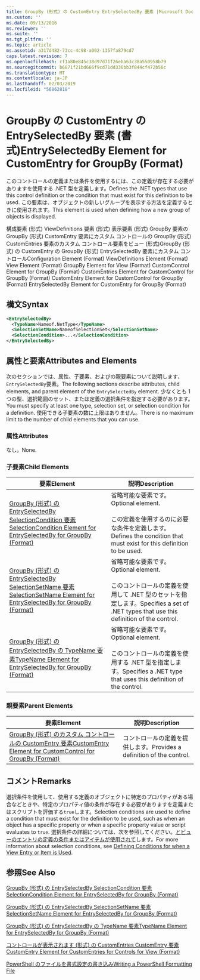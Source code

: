```yaml
---
title: GroupBy (形式) の CustomEntry EntrySelectedBy 要素 |Microsoft Docs
ms.custom: ''
ms.date: 09/13/2016
ms.reviewer: ''
ms.suite: ''
ms.tgt_pltfrm: ''
ms.topic: article
ms.assetid: a317d482-73cc-4c98-a002-1357fa879cd7
caps.latest.revision: 7
ms.openlocfilehash: cf1a80e845c38d97d71f26eba63c38a550958b79
ms.sourcegitcommit: b6871f21bd666f9cd71dd336bb3f844cf472b56c
ms.translationtype: MT
ms.contentlocale: ja-JP
ms.lasthandoff: 02/03/2019
ms.locfileid: "56862818"
---
```

# <a name="entryselectedby-element-for-customentry-for-groupby-format"></a><span data-ttu-id="6e530-102">GroupBy の CustomEntry の EntrySelectedBy 要素 (書式)</span><span class="sxs-lookup"><span data-stu-id="6e530-102">EntrySelectedBy Element for CustomEntry for GroupBy (Format)</span></span>

<span data-ttu-id="6e530-103">このコントロールの定義または条件を使用するには、この定義が存在する必要がありますを使用する .NET 型を定義します。</span><span class="sxs-lookup"><span data-stu-id="6e530-103">Defines the .NET types that use this control definition or the condition that must exist for this definition to be used.</span></span> <span data-ttu-id="6e530-104">この要素は、オブジェクトの新しいグループを表示する方法を定義するときに使用されます。</span><span class="sxs-lookup"><span data-stu-id="6e530-104">This element is used when defining how a new group of objects is displayed.</span></span>

<span data-ttu-id="6e530-105">構成要素 (形式) ViewDefinitions 要素 (形式) 表示要素 (形式) GroupBy 要素の GroupBy (形式) CustomEntry 要素にカスタム コントロールの GroupBy (形式) CustomEntries 要素のカスタム コントロール要素をビュー (形式)GroupBy (形式) の CustomEntry の GroupBy (形式) EntrySelectedBy 要素にカスタム コントロール</span><span class="sxs-lookup"><span data-stu-id="6e530-105">Configuration Element (Format) ViewDefinitions Element (Format) View Element (Format) GroupBy Element for View (Format) CustomControl Element for GroupBy (Format) CustomEntries Element for CustomControl for GroupBy (Format) CustomEntry Element for CustomControl for GroupBy (Format) EntrySelectedBy Element for CustomEntry for GroupBy (Format)</span></span>

## <a name="syntax"></a><span data-ttu-id="6e530-106">構文</span><span class="sxs-lookup"><span data-stu-id="6e530-106">Syntax</span></span>

```xml
<EntrySelectedBy>
  <TypeName>Nameof.NetType</TypeName>
  <SelectionSetName>NameofSelectionSet</SelectionSetName>
  <SelectionCondition>...</SelectionCondition>
</EntrySelectedBy>
```

## <a name="attributes-and-elements"></a><span data-ttu-id="6e530-107">属性と要素</span><span class="sxs-lookup"><span data-stu-id="6e530-107">Attributes and Elements</span></span>

<span data-ttu-id="6e530-108">次のセクションでは、属性、子要素、およびの親要素について説明します、`EntrySelectedBy`要素。</span><span class="sxs-lookup"><span data-stu-id="6e530-108">The following sections describe attributes, child elements, and parent element of the `EntrySelectedBy` element.</span></span> <span data-ttu-id="6e530-109">少なくとも 1 つの型、選択範囲のセット、または定義の選択条件を指定する必要があります。</span><span class="sxs-lookup"><span data-stu-id="6e530-109">You must specify at least one type, selection set, or selection condition for a definition.</span></span> <span data-ttu-id="6e530-110">使用できる子要素の数に上限はありません。</span><span class="sxs-lookup"><span data-stu-id="6e530-110">There is no maximum limit to the number of child elements that you can use.</span></span>

### <a name="attributes"></a><span data-ttu-id="6e530-111">属性</span><span class="sxs-lookup"><span data-stu-id="6e530-111">Attributes</span></span>

<span data-ttu-id="6e530-112">なし。</span><span class="sxs-lookup"><span data-stu-id="6e530-112">None.</span></span>

### <a name="child-elements"></a><span data-ttu-id="6e530-113">子要素</span><span class="sxs-lookup"><span data-stu-id="6e530-113">Child Elements</span></span>

|<span data-ttu-id="6e530-114">要素</span><span class="sxs-lookup"><span data-stu-id="6e530-114">Element</span></span>|<span data-ttu-id="6e530-115">説明</span><span class="sxs-lookup"><span data-stu-id="6e530-115">Description</span></span>|
|-------------|-----------------|
|[<span data-ttu-id="6e530-116">GroupBy (形式) の EntrySelectedBy SelectionCondition 要素</span><span class="sxs-lookup"><span data-stu-id="6e530-116">SelectionCondition Element for EntrySelectedBy for GroupBy (Format)</span></span>](./selectioncondition-element-for-entryselectedby-for-groupby-format.md)|<span data-ttu-id="6e530-117">省略可能な要素です。</span><span class="sxs-lookup"><span data-stu-id="6e530-117">Optional element.</span></span><br /><br /> <span data-ttu-id="6e530-118">この定義を使用するのに必要な条件を定義します。</span><span class="sxs-lookup"><span data-stu-id="6e530-118">Defines the condition that must exist for this definition to be used.</span></span>|
|[<span data-ttu-id="6e530-119">GroupBy (形式) の EntrySelectedBy SelectionSetName 要素</span><span class="sxs-lookup"><span data-stu-id="6e530-119">SelectionSetName Element for EntrySelectedBy for GroupBy (Format)</span></span>](./selectionsetname-element-for-entryselectedby-for-groupby-format.md)|<span data-ttu-id="6e530-120">省略可能な要素です。</span><span class="sxs-lookup"><span data-stu-id="6e530-120">Optional element.</span></span><br /><br /> <span data-ttu-id="6e530-121">このコントロールの定義を使用して .NET 型のセットを指定します。</span><span class="sxs-lookup"><span data-stu-id="6e530-121">Specifies a set of .NET types that use this definition of the control.</span></span>|
|[<span data-ttu-id="6e530-122">GroupBy (形式) の EntrySelectedBy の TypeName 要素</span><span class="sxs-lookup"><span data-stu-id="6e530-122">TypeName Element for EntrySelectedBy for GroupBy (Format)</span></span>](./typename-element-for-entryselectedby-for-groupby-format.md)|<span data-ttu-id="6e530-123">省略可能な要素です。</span><span class="sxs-lookup"><span data-stu-id="6e530-123">Optional element.</span></span><br /><br /> <span data-ttu-id="6e530-124">このコントロールの定義を使用する .NET 型を指定します。</span><span class="sxs-lookup"><span data-stu-id="6e530-124">Specifies a .NET type that uses this definition of the control.</span></span>|

### <a name="parent-elements"></a><span data-ttu-id="6e530-125">親要素</span><span class="sxs-lookup"><span data-stu-id="6e530-125">Parent Elements</span></span>

|<span data-ttu-id="6e530-126">要素</span><span class="sxs-lookup"><span data-stu-id="6e530-126">Element</span></span>|<span data-ttu-id="6e530-127">説明</span><span class="sxs-lookup"><span data-stu-id="6e530-127">Description</span></span>|
|-------------|-----------------|
|[<span data-ttu-id="6e530-128">GroupBy (形式) のカスタム コントロールの CustomEntry 要素</span><span class="sxs-lookup"><span data-stu-id="6e530-128">CustomEntry Element for CustomControl for GroupBy (Format)</span></span>](./customentry-element-for-customcontrol-for-groupby-format.md)|<span data-ttu-id="6e530-129">コントロールの定義を提供します。</span><span class="sxs-lookup"><span data-stu-id="6e530-129">Provides a definition of the control.</span></span>|

## <a name="remarks"></a><span data-ttu-id="6e530-130">コメント</span><span class="sxs-lookup"><span data-stu-id="6e530-130">Remarks</span></span>

<span data-ttu-id="6e530-131">選択条件を使用して、使用する定義のオブジェクトに特定のプロパティがある場合などときや、特定のプロパティ値の条件が存在する必要がありますを定義またはスクリプトを評価する`true`します。</span><span class="sxs-lookup"><span data-stu-id="6e530-131">Selection conditions are used to define a condition that must exist for the definition to be used, such as when an object has a specific property or when a specific property value or script evaluates to `true`.</span></span> <span data-ttu-id="6e530-132">選択条件の詳細については、次を参照してください。[とビューのエントリの定義の条件またはアイテムが使用されて](./defining-conditions-for-displaying-data.md)します。</span><span class="sxs-lookup"><span data-stu-id="6e530-132">For more information about selection conditions, see [Defining Conditions for when a View Entry or Item is Used](./defining-conditions-for-displaying-data.md).</span></span>

## <a name="see-also"></a><span data-ttu-id="6e530-133">参照</span><span class="sxs-lookup"><span data-stu-id="6e530-133">See Also</span></span>

[<span data-ttu-id="6e530-134">GroupBy (形式) の EntrySelectedBy SelectionCondition 要素</span><span class="sxs-lookup"><span data-stu-id="6e530-134">SelectionCondition Element for EntrySelectedBy for GroupBy (Format)</span></span>](./selectioncondition-element-for-entryselectedby-for-groupby-format.md)

[<span data-ttu-id="6e530-135">GroupBy (形式) の EntrySelectedBy SelectionSetName 要素</span><span class="sxs-lookup"><span data-stu-id="6e530-135">SelectionSetName Element for EntrySelectedBy for GroupBy (Format)</span></span>](./selectionsetname-element-for-entryselectedby-for-groupby-format.md)

[<span data-ttu-id="6e530-136">GroupBy (形式) の EntrySelectedBy の TypeName 要素</span><span class="sxs-lookup"><span data-stu-id="6e530-136">TypeName Element for EntrySelectedBy for GroupBy (Format)</span></span>](./typename-element-for-entryselectedby-for-groupby-format.md)

[<span data-ttu-id="6e530-137">コントロールが表示されます (形式) の CustomEntries CustomEntry 要素</span><span class="sxs-lookup"><span data-stu-id="6e530-137">CustomEntry Element for CustomEntries for Controls for View (Format)</span></span>](./customentry-element-for-customentries-for-controls-for-view-format.md)

[<span data-ttu-id="6e530-138">PowerShell のファイルを書式設定の書き込み</span><span class="sxs-lookup"><span data-stu-id="6e530-138">Writing a PowerShell Formatting File</span></span>](./writing-a-powershell-formatting-file.md)
